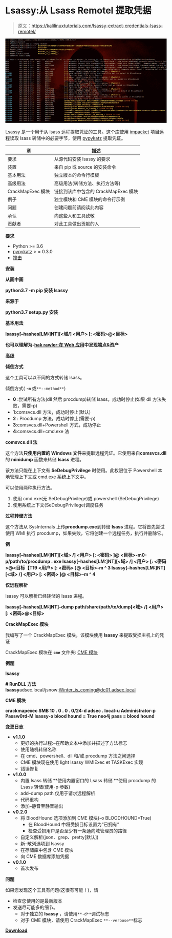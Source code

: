 # Lsassy:从 Lsass Remotel 提取凭据

> 原文：<https://kalilinuxtutorials.com/lsassy-extract-credentials-lsass-remotel/>

[![Lsassy : Extract Credentials From Lsass Remotel](img/7ad9801806581bcaaa7129f4586f3e2c.png "Lsassy : Extract Credentials From Lsass Remotel")](https://1.bp.blogspot.com/-SbuDknwrayI/XiH2yfn0QfI/AAAAAAAAEfs/GXnm-xLfiY0fP4pTTvGAorRUgparOqi1ACLcBGAsYHQ/s1600/lsassy%25281%2529.png)

Lsassy 是一个用于从 lsass 远程提取凭证的工具。这个库使用 [impacket](https://github.com/SecureAuthCorp/impacket) 项目远程读取 lsass 转储中的必要字节，使用 [pypykatz](https://github.com/skelsec/pypykatz) 提取凭证。

| 章 | 描述 |
| --- | --- |
| 要求 | 从源代码安装 lsassy 的要求 |
| 装置 | 来自 pip 或 source 的安装命令 |
| 基本用法 | 独立版本的命令行模板 |
| 高级用法 | 高级用法(转储方法、执行方法等) |
| CrackMapExec 模块 | 链接到该库中包含的 CrackMapExec 模块 |
| 例子 | 独立模块和 CME 模块的命令行示例 |
| 问题 | 创建问题前请阅读此内容 |
| 承认 | 向这些人和工具致敬 |
| 贡献者 | 对此工具做出贡献的人 |

**要求**

*   Python >= 3.6
*   [pypykatz](https://github.com/skelsec/pypykatz) > = 0.3.0
*   [撞击](https://github.com/SecureAuthCorp/impacket)

**安装**

**从画中画**

**python3.7 -m pip 安装 lsassy**

**来源于**

**python3.7 setup.py 安装**

**基本用法**

**lsassy[–hashes[LM:]NT][<域/] <用户> [: <密码>@<目标>**

**也可以理解为-[hak rawler:在 Web 应用](https://kalilinuxtutorials.com/hakrawler-endpoints-assets-web-application/)中发现端点&资产**

**高级**

**倾倒方式**

这个工具可以以不同的方式转储 lsass。

倾倒方式( **`-m`** 或`**--method**`)

*   **0** :尝试所有方法(dll 然后 procdump)转储 lsass，成功时停止(如果 dll 方法失败，需要-p)
*   **1**:comsvcs.dll 方法，成功时停止(默认)
*   **2** : Procdump 方法，成功时停止(需要-p)
*   **3**:comsvcs.dll+Powershell 方式，成功停止
*   **4**:comsvcs.dll+cmd.exe 法

**comsvcs.dll 法**

这个方法**只使用内置的 Windows 文件**来提取远程凭证。它使用来自**comsvcs.dll**的 **minidump** 函数来转储 **lsass** 进程。

该方法只能在上下文有 **SeDebugPrivilege** 时使用。此权限位于 Powershell 本地管理上下文或 cmd.exe 系统上下文中。

可以使用两种执行方法。

1.  使用 cmd.exe(无 SeDebugPrivilege)或 powershell (SeDebugPrivilege)
2.  使用系统上下文(SeDebugPrivilege)调度任务

**过程转储方法**

这个方法从 SysInternals 上传**procdump.exe**到转储 **lsass** 进程。它将首先尝试使用 WMI 执行 procdump，如果失败，它将创建一个远程任务，执行并删除它。

**例**

**lsassy[–hashes[LM:]NT][<域> /] <用户> [: <密码> ]@ <目标>-m0-p/path/to/procdump . exe
lsassy[–hashes[LM:]NT][<域> /] <用户> [: <密码>@<目标【T19 <用户> [: <密码> ]@ <目标>-m ^ 3 lsassy[–hashes[LM:]NT][<域> /] <用户> [: <密码> ]@ <目标>-m ^ 4**

**仅远程解析**

lsassy 可以解析已经转储的 lsass 进程。

**lsassy[–hashes[LM:]NT]–dump path/share/path/to/dump[<域> /] <用户> [: <密码>@<目标>**

**CrackMapExec 模块**

我编写了一个 CrackMapExec 模块，该模块使用 **lsassy** 来提取受损主机上的凭证

CrackMapExec 模块在 **`cme`** 文件夹: [CME 模块](https://github.com/Hackndo/lsassy/tree/master/cme)

**例题**

**lsassy**

**# RunDLL 方法 lsassy**adsec.local/jsnow:Winter_is_coming@dc01.adsec.local

**CME 模块**

**crackmapexec SMB 10 . 0 . 0 . 0/24-d adsec . local-u Administrator-p Passw0rd-M lsassy-o blood hound = True neo4j pass = blood hound**

**变更日志**

*   **v1.1.0**
    *   更好的执行过程:–在帮助文本中添加并描述了方法标志
    *   使用随机转储名称
    *   在 cmd、powershell、dll 和/或 procdump 方法之间选择
    *   CME 模块现在使用 light lsassy WMIExec et TASKExec 实现
    *   错误修复
*   **v1.0.0**
    *   内置 lsass 转储
        **使用内置窗口的 Lsass 转储
        **使用 procdump 的 Lsass 转储(使用-p 参数)
    *   add–dump path 仅用于请求远程解析
    *   代码重构
    *   添加–静音至静音输出
*   **v0.2.0**
    *   将 BloodHound 选项添加到 CME 模块(-o BLOODHOUND=True)
        *   在 BloodHound 中将受损目标设置为“已拥有”
        *   检查受损用户是否至少有一条通向域管理员的路径
    *   自定义解析(json、grep、pretty[默认])
    *   新–散列选项到 lsassy
    *   在存储库中包含 CME 模块
    *   向 CME 数据库添加凭据
*   **v0.1.0**
    *   首次发布

**问题**

如果您发现这个工具有问题(这很有可能！)，请

*   检查您使用的是最新版本
*   发送尽可能多的细节。
    *   对于独立的 **lsassy** ，请使用`**-d**`调试标志
    *   对于 CME 模块，请使用 CrackMapExec `**--verbose**`标志

[**Download**](https://github.com/Hackndo/lsassy)
